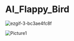 # AI_Flappy_Bird


![ezgif-3-bc3ae4fc8f](https://user-images.githubusercontent.com/36978097/235319352-9c5dc328-c52d-4fea-a453-03f7f60fce9f.gif)

![Picture1](https://user-images.githubusercontent.com/36978097/235319389-8d887cce-f173-4955-965b-c887da77ecce.png)
